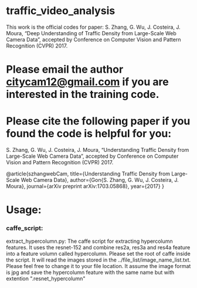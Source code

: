 # traffic_video_analysis

This work is the official codes for paper: S. Zhang, G. Wu, J. Costeira, J. Moura, “Deep Understanding of Traffic Density from Large-Scale Web Camera Data”, accepted by Conference on Computer Vision and Pattern Recognition (CVPR) 2017.

# Please email the author citycam12@gmail.com if you are interested in the training code.

# Please cite the following paper if you found the code is helpful for you:
S. Zhang, G. Wu, J. Costeira, J. Moura, “Understanding Traffic Density from Large-Scale Web Camera Data”, accepted by Conference on Computer Vision and Pattern Recognition (CVPR) 2017.

@article{szhangwebCam,
  title={Understanding Traffic Density from Large-Scale Web Camera Data},
  author={Gon{S. Zhang, G. Wu, J. Costeira, J. Moura},
  journal={arXiv preprint arXiv:1703.05868},
  year={2017}
}


# Usage:
### caffe_script:
extract_hypercolumn.py: The caffe script for extracting hypercolumn features. 
It uses the resnet-152 and combine res2a, res3a and res4a feature into a feature
volumn called hypercolumn.
Please set the root of caffe inside the script. It will read the images stored 
in the ../file_list/image_name_list.txt. Please feel free to change it to your 
file location. It assume the image format is jpg and save the hypercolumn feature
with the same name but with extention ".resnet_hypercolumn"

